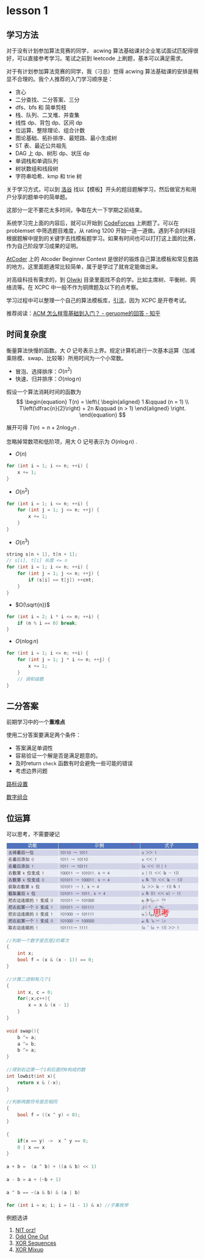 # lesson 1

## 学习方法
对于没有计划参加算法竞赛的同学， acwing 算法基础课对企业笔试面试匹配得很好，可以直接参考学习。笔试之前到 leetcode 上刷题，基本可以满足需求。

对于有计划参加算法竞赛的同学，我（刁总）觉得 acwing 算法基础课的安排是稍显不合理的。我个人推荐的入门学习顺序是：
+ 贪心
+ 二分查找、二分答案、三分
+ dfs、bfs 和 简单剪枝
+ 栈、队列、二叉堆、并查集
+ 线性 dp、背包 dp、区间 dp
+ 位运算、整除理论、组合计数
+ 图论基础、拓扑排序、最短路、最小生成树
+ ST 表、最近公共祖先
+ DAG 上 dp、树形 dp、状压 dp
+ 单调栈和单调队列
+ 树状数组和线段树
+ 字符串哈希、kmp 和 trie 树

关于学习方式，可以到 [洛谷](https://www.luogu.com.cn/) 找以【模板】开头的题目题解学习，然后做官方和用户分享的题单中的简单题。

这部分一定不要花太多时间，争取在大一下学期之前结束。

系统学习完上面的内容后，就可以开始到 [CodeForces](https://codeforces.com/) 上刷题了。可以在 problemset 中筛选题目难度，从 rating 1200 开始一道一道做。遇到不会的科技根据题解中提到的关键字去找模板题学习。如果有时间也可以打打这上面的比赛，作为自己阶段学习成果的证明。

[AtCoder](https://atcoder.jp/) 上的 Atcoder Beginner Contest 是很好的锻炼自己算法模板和常见套路的地方。这里面题通常比较简单，属于是学过了就肯定能做出来。

对高级科技有需求的，到 [OIwiki](https://oi-wiki.org/) 目录里面找不会的学。比如主席树、平衡树、网络流等。在 XCPC 中一般不作为铜牌题及以下的点考察。

学习过程中可以整理一个自己的算法模板库，[引流](https://github.com/nephrenn233/Templates-in-Competitive-Programming)，因为 XCPC 是开卷考试。

推荐阅读：[ACM 怎么样零基础到入门？ - geruome的回答 - 知乎](https://www.zhihu.com/question/26823471/answer/2423361138)

## 时间复杂度
衡量算法快慢的函数。大 $O$ 记号表示上界。规定计算机进行一次基本运算（加减乘除模、swap、比较等）所用时间为一个小常数。

+ 冒泡、选择排序：$O(n^2)$
+ 快速、归并排序：$O(n\log n)$

假设一个算法消耗时间的函数为
$$
\begin{equation}
    T(n) = \left\{
    \begin{aligned}
    1 &\qquad (n = 1) \\
    T\left(\dfrac{n}{2}\right) + 2n &\qquad (n > 1)
    \end{aligned}
    \right.
\end{equation}
$$

展开可得 $T(n) = n + 2n \log_2 n$ .

忽略掉常数项和低阶项，用大 O 记号表示为 $O(n\log n)$ .

+ $O(n)$
```cpp
for (int i = 1; i <= n; ++i) {
    x += 1;
}
```
+ $O(n^2)$
```cpp
for (int i = 1; i <= n; ++i) {
    for (int j = 1; j <= n; ++j) {
        x += 1;
    }
}
```
+ $O(n^3)$
```cpp
string s[n + 1], t[n + 1];
// s[i], t[i] 长度 <= n
for (int i = 1; i <= n; ++i) {
    for (int j = 1; j <= n; ++j) {
        if (s[i] == t[j]) ++cnt;
    }
}
```
+ $O(\sqrt{n})$
```cpp
for (int i = 2; i * i <= n; ++i) {
    if (n % i == 0) break;
}
```
+ $O(n\log n)$
```cpp
for (int i = 1; i <= n; ++i) {
    for (int j = 1; j * i <= n; ++j) {
        x += 1;
    }
    // 调和级数
}
```

## 二分答案
前期学习中的一个**重难点**

使用二分答案要满足两个条件：
+ 答案满足单调性
+ 容易验证一个解是否是满足题意的。
+ 及时return `check` 函数有时会避免一些可能的错误
+ 考虑边界问题

[路标设置](https://www.luogu.com.cn/problem/P3853)

[数字组合](https://ac.nowcoder.com/acm/problem/235260)

## 位运算

可以思考，不需要硬记

![image-20241028222206323](./img1.png)

```cpp
//判断一个数字是否是2的幂次
{
    int x;
    bool f = (x & (x - 1)) == 0;
}

//计算二进制有几个1
{
    int x, c = 0;
    for(;x;c++){
        x = x & (x - 1)
    }
}

void swap(){
    b ^= a;
    a ^= b;
    b ^= a;
}

//得到右边第一个1和后面的0构成的数
int lowbit(int x){
    return x & (-x);
}

//判断两数符号是否相同
{
    bool f = ((x ^ y) < 0);
}

{
    if(x == y) ->  x ^ y == 0;
    0 | x == x
}

a + b =  (a ^ b) + ((a & b) << 1)

a - b = a + (~b + 1)

a ^ b == ~(a & b) & (a | b)

for (int i = x; i; i = (i - 1) & x) //子集枚举
```



例题选讲
1. [NIT orz!](https://codeforces.com/problemset/problem/1696/A)
2. [Odd One Out](https://codeforces.com/problemset/problem/1915/A)
3. [XOR Sequences](https://codeforces.com/problemset/problem/1979/B)
4. [XOR Mixup](https://codeforces.com/problemset/problem/1698/A)
